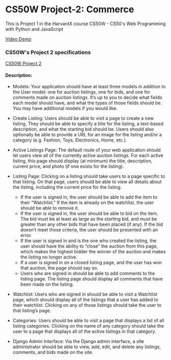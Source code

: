 # CS50W Project-2: Commerce

This is Project 1 in the HarvardX course CS50W - CS50's Web Programming with Python and JavaScript

[Video Demo](https://youtu.be/FwHufzlC34M)

### CS50W's Project 2 specifications
[CS50W Project 2](https://cs50.harvard.edu/web/2020/projects/2/commerce/)



#### Description:

* Models: Your application should have at least three models in addition to the User model: one for auction listings, one for bids, and one for comments made on auction listings. It’s up to you to decide what fields each model should have, and what the types of those fields should be. You may have additional models if you would like.

* Create Listing: Users should be able to visit a page to create a new listing. They should be able to specify a title for the listing, a text-based description, and what the starting bid should be. Users should also optionally be able to provide a URL for an image for the listing and/or a category (e.g. Fashion, Toys, Electronics, Home, etc.).

* Active Listings Page: The default route of your web application should let users view all of the currently active auction listings. For each active listing, this page should display (at minimum) the title, description, current price, and photo (if one exists for the listing).

* Listing Page: Clicking on a listing should take users to a page specific to that listing. On that page, users should be able to view all details about the listing, including the current price for the listing.
  * If the user is signed in, the user should be able to add the item to their “Watchlist.” If the item is already on the watchlist, the user should be able to remove it.
  * If the user is signed in, the user should be able to bid on the item. The bid must be at least as large as the starting bid, and must be greater than any other bids that have been placed (if any). If the bid doesn’t meet those criteria, the user should be presented with an error.
  * If the user is signed in and is the one who created the listing, the user should have the ability to “close” the auction from this page, which makes the highest bidder the winner of the auction and makes the listing no longer active.
  * If a user is signed in on a closed listing page, and the user has won that auction, the page should say so.
  * Users who are signed in should be able to add comments to the listing page. The listing page should display all comments that have been made on the listing.

* Watchlist: Users who are signed in should be able to visit a Watchlist page, which should display all of the listings that a user has added to their watchlist. Clicking on any of those listings should take the user to that listing’s page.

* Categories: Users should be able to visit a page that displays a list of all listing categories. Clicking on the name of any category should take the user to a page that displays all of the active listings in that category.

* Django Admin Interface: Via the Django admin interface, a site administrator should be able to view, add, edit, and delete any listings, comments, and bids made on the site.

